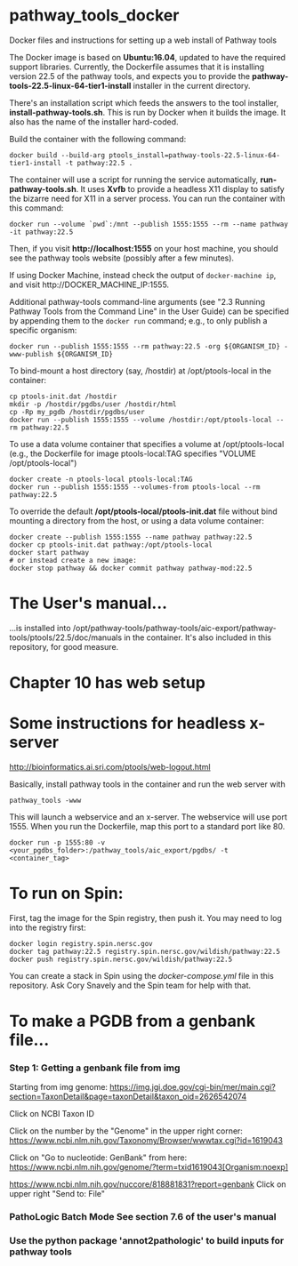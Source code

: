 # pathway_tools_docker
Docker files and instructions for setting up a web install of Pathway tools

The Docker image is based on **Ubuntu:16.04**, updated to have the required support libraries. Currently, the Dockerfile assumes that it is installing version 22.5 of the pathway tools, and expects you to provide the **pathway-tools-22.5-linux-64-tier1-install** installer in the current directory.

There's an installation script which feeds the answers to the tool installer, **install-pathway-tools.sh**. This is run by Docker when it builds the image. It also has the name of the installer hard-coded.

Build the container with the following command:

```
docker build --build-arg ptools_install=pathway-tools-22.5-linux-64-tier1-install -t pathway:22.5 .
```

The container will use a script for running the service automatically, **run-pathway-tools.sh**. It uses **Xvfb** to provide a headless X11 display to satisfy the bizarre need for X11 in a server process. You can run the container with this command:

```
docker run --volume `pwd`:/mnt --publish 1555:1555 --rm --name pathway -it pathway:22.5
```

Then, if you visit **http://localhost:1555** on your host machine, you should see the pathway tools website (possibly after a few minutes).

If using Docker Machine, instead check the output of `docker-machine ip`, and visit http://DOCKER_MACHINE_IP:1555.

Additional pathway-tools command-line arguments (see "2.3 Running Pathway Tools from the Command Line" in the User Guide) can be specified by appending them to the `docker run` command; e.g., to only publish a specific organism:

```
docker run --publish 1555:1555 --rm pathway:22.5 -org ${ORGANISM_ID} -www-publish ${ORGANISM_ID}
```

To bind-mount a host directory (say, /hostdir) at /opt/ptools-local in the container:

```
cp ptools-init.dat /hostdir
mkdir -p /hostdir/pgdbs/user /hostdir/html
cp -Rp my_pgdb /hostdir/pgdbs/user
docker run --publish 1555:1555 --volume /hostdir:/opt/ptools-local --rm pathway:22.5
```
To use a data volume container that specifies a volume at /opt/ptools-local (e.g., the Dockerfile for image ptools-local:TAG specifies "VOLUME /opt/ptools-local")

```
docker create -n ptools-local ptools-local:TAG
docker run --publish 1555:1555 --volumes-from ptools-local --rm pathway:22.5
```

To override the default **/opt/ptools-local/ptools-init.dat** file without bind mounting a directory from the host, or using a data volume container:

```
docker create --publish 1555:1555 --name pathway pathway:22.5
docker cp ptools-init.dat pathway:/opt/ptools-local
docker start pathway
# or instead create a new image:
docker stop pathway && docker commit pathway pathway-mod:22.5
```

# The User's manual...
...is installed into /opt/pathway-tools/pathway-tools/aic-export/pathway-tools/ptools/22.5/doc/manuals in the container. It's also included in this repository, for good measure.

# Chapter 10 has web setup

# Some instructions for headless x-server
http://bioinformatics.ai.sri.com/ptools/web-logout.html

Basically, install pathway tools in the container and run the web server with

```
pathway_tools -www
```

This will launch a webservice and an x-server.  The webservice will use port 1555.  When you run the Dockerfile, map this port to a standard port like 80.

```
docker run -p 1555:80 -v <your_pgdbs_folder>:/pathway_tools/aic_export/pgdbs/ -t <container_tag>
```


# To run on Spin:

First, tag the image for the Spin registry, then push it. You may need to log into the registry first:

```
docker login registry.spin.nersc.gov
docker tag pathway:22.5 registry.spin.nersc.gov/wildish/pathway:22.5
docker push registry.spin.nersc.gov/wildish/pathway:22.5
```

You can create a stack in Spin using the *docker-compose.yml* file in this repository. Ask Cory Snavely and the Spin team for help with that.

# To make a PGDB from a genbank file...

### Step 1: Getting a genbank file from img

Starting from img genome:
https://img.jgi.doe.gov/cgi-bin/mer/main.cgi?section=TaxonDetail&page=taxonDetail&taxon_oid=2626542074

Click on NCBI Taxon ID

Click on the number by the "Genome" in the upper right corner: https://www.ncbi.nlm.nih.gov/Taxonomy/Browser/wwwtax.cgi?id=1619043

Click on "Go to nucleotide: GenBank" from here: https://www.ncbi.nlm.nih.gov/genome/?term=txid1619043[Organism:noexp]

https://www.ncbi.nlm.nih.gov/nuccore/818881831?report=genbank
Click on upper right "Send to: File"

### PathoLogic Batch Mode See section 7.6 of the user's manual

### Use the python package 'annot2pathologic' to build inputs for pathway tools
